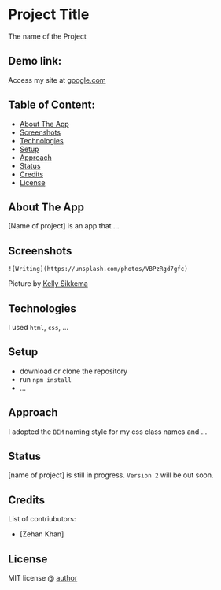 # Project Title
The name of the Project

## Demo link:
Access my site at [google.com](https://google.com)

## Table of Content:

- [About The App](#about-the-app)
- [Screenshots](#screenshots)
- [Technologies](#technologies)
- [Setup](#setup)
- [Approach](#approach)
- [Status](#status)
- [Credits](#credits)
- [License](#license)

## About The App
[Name of project] is an app that ...

## Screenshots

`![Writing](https://unsplash.com/photos/VBPzRgd7gfc)`

Picture by [Kelly Sikkema](https://unsplash.com/@kellysikkema)

## Technologies
I used `html`, `css`, ...

## Setup
- download or clone the repository
- run `npm install`
- ...

## Approach
I adopted the `BEM` naming style for my css class names and ...

## Status
[name of project] is still in progress. `Version 2` will be out soon.

## Credits
List of contriubutors:
- [Zehan Khan]

## License

MIT license @ [author](author.com)